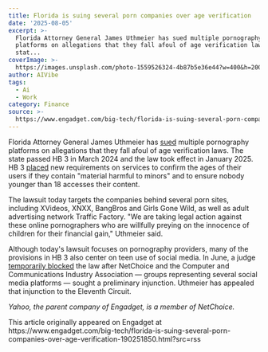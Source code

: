 ```yaml
---
title: Florida is suing several porn companies over age verification
date: '2025-08-05'
excerpt: >-
  Florida Attorney General James Uthmeier has sued multiple pornography
  platforms on allegations that they fall afoul of age verification laws. The
  stat...
coverImage: >-
  https://images.unsplash.com/photo-1559526324-4b87b5e36e44?w=400&h=200&fit=crop&auto=format
author: AIVibe
tags:
  - Ai
  - Work
category: Finance
source: >-
  https://www.engadget.com/big-tech/florida-is-suing-several-porn-companies-over-age-verification-190251850.html?src=rss
---
```

<p>Florida Attorney General James Uthmeier has <a data-i13n="elm:context_link;elmt:doNotAffiliate;cpos:1;pos:1" class="no-affiliate-link" href="https://www.myfloridalegal.com/newsrelease/attorney-general-james-uthmeier-fights-protect-children-online-pornography-brings"><ins>sued</ins></a> multiple pornography platforms on allegations that they fall afoul of age verification laws. The state passed HB 3 in March 2024 and the law took effect in January 2025. HB 3 <a data-i13n="elm:context_link;elmt:doNotAffiliate;cpos:2;pos:1" class="no-affiliate-link" href="https://www.flsenate.gov/Session/Bill/2024/3/?Tab=BillText"><ins>placed</ins></a> new requirements on services to confirm the ages of their users if they contain &quot;material harmful to minors&quot; and to ensure nobody younger than 18 accesses their content.</p>
<p>The lawsuit today targets the companies behind several porn sites, including XVideos, XNXX, BangBros and Girls Gone Wild, as well as adult advertising network Traffic Factory. &quot;We are taking legal action against these online pornographers who are willfully preying on the innocence of children for their financial gain,&quot; Uthmeier said.</p>
<span id="end-legacy-contents"></span><p>Although today&#39;s lawsuit focuses on pornography providers, many of the provisions in HB 3 also center on teen use of social media. In June, a judge <a data-i13n="elm:context_link;elmt:doNotAffiliate;cpos:3;pos:1" class="no-affiliate-link" href="https://www.engadget.com/social-media/floridas-social-media-law-has-been-temporarily-blocked-by-a-federal-judge-123004847.html"><ins>temporarily blocked</ins></a> the law after NetChoice and the Computer and Communications Industry Association — groups representing several social media platforms — sought a preliminary injunction. Uthmeier has appealed that injunction to the Eleventh Circuit.</p>
<p><em>Yahoo, the parent company of Engadget, is a member of NetChoice.</em>&nbsp;</p>This article originally appeared on Engadget at https://www.engadget.com/big-tech/florida-is-suing-several-porn-companies-over-age-verification-190251850.html?src=rss

